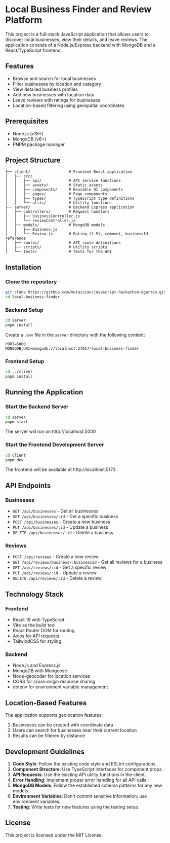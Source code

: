# Local Business Finder and Review Platform

This project is a full-stack JavaScript application that allows users to discover local businesses, view their details, and leave reviews. The application consists of a Node.js/Express backend with MongoDB and a React/TypeScript frontend.

## Features

- Browse and search for local businesses
- Filter businesses by location and category
- View detailed business profiles
- Add new businesses with location data
- Leave reviews with ratings for businesses
- Location-based filtering using geospatial coordinates

## Prerequisites

- Node.js (v18+)
- MongoDB (v6+)
- PNPM package manager

## Project Structure

```
├── client/                 # Frontend React application
│   ├── src/
│   │   ├── api/            # API service functions
│   │   ├── assets/         # Static assets
│   │   ├── components/     # Reusable UI components
│   │   ├── pages/          # Page components
│   │   ├── types/          # TypeScript type definitions
│   │   └── utils/          # Utility functions
├── server/                 # Backend Express application
│   ├── controllers/        # Request handlers
│   │   ├── businessController.js
│   │   └── reviewController.js
│   ├── models/             # MongoDB models
│   │   ├── Business.js
│   │   └── Review.js       # Rating (1-5), comment, businessId reference
│   ├── routes/             # API route definitions
│   ├── scripts/            # Utility scripts
│   └── tests/              # Tests for the API
```

## Installation

### Clone the repository

```bash
git clone https://github.com/mutaician/javascript-hackathon-egerton.git
cd local-business-finder
```

### Backend Setup

```bash
cd server
pnpm install
```

Create a `.env` file in the `server` directory with the following content:

```
PORT=5000
MONGODB_URI=mongodb://localhost:27017/local-business-finder
```

### Frontend Setup

```bash
cd ../client
pnpm install
```

## Running the Application

### Start the Backend Server

```bash
cd server
pnpm start
```

The server will run on http://localhost:5000

### Start the Frontend Development Server

```bash
cd client
pnpm dev
```

The frontend will be available at http://localhost:5173

## API Endpoints

### Businesses

- `GET /api/businesses` - Get all businesses
- `GET /api/businesses/:id` - Get a specific business
- `POST /api/businesses` - Create a new business
- `PUT /api/businesses/:id` - Update a business
- `DELETE /api/businesses/:id` - Delete a business

### Reviews

- `POST /api/reviews` - Create a new review
- `GET /api/reviews/business/:businessId` - Get all reviews for a business
- `GET /api/reviews/:id` - Get a specific review
- `PUT /api/reviews/:id` - Update a review
- `DELETE /api/reviews/:id` - Delete a review

## Technology Stack

### Frontend
- React 19 with TypeScript
- Vite as the build tool
- React Router DOM for routing
- Axios for API requests
- TailwindCSS for styling

### Backend
- Node.js and Express.js
- MongoDB with Mongoose
- Node-geocoder for location services
- CORS for cross-origin resource sharing
- dotenv for environment variable management

## Location-Based Features

The application supports geolocation features:

1. Businesses can be created with coordinate data
2. Users can search for businesses near their current location
3. Results can be filtered by distance

## Development Guidelines

1. **Code Style**: Follow the existing code style and ESLint configurations.
2. **Component Structure**: Use TypeScript interfaces for component props.
3. **API Requests**: Use the existing API utility functions in the client.
4. **Error Handling**: Implement proper error handling for all API calls.
5. **MongoDB Models**: Follow the established schema patterns for any new models.
6. **Environment Variables**: Don't commit sensitive information; use environment variables.
7. **Testing**: Write tests for new features using the testing setup.



## License

This project is licensed under the MIT License.